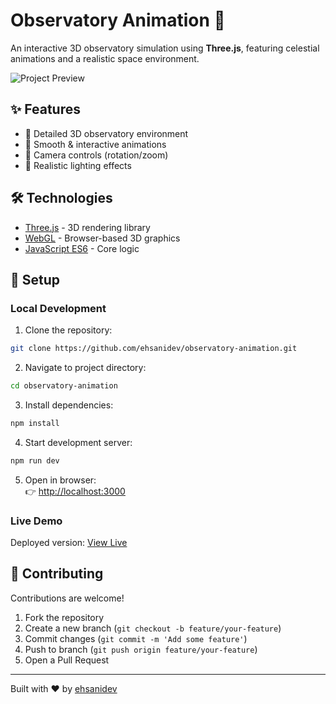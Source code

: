 # Observatory Animation 🌌  

An interactive 3D observatory simulation using **Three.js**, featuring celestial animations and a realistic space environment.  

![Project Preview](./preview.gif)  

## ✨ Features  

- 🚀 Detailed 3D observatory environment  
- 🌠 Smooth & interactive animations  
- 🔭 Camera controls (rotation/zoom)  
- 🌌 Realistic lighting effects  

## 🛠 Technologies  

- [Three.js](https://threejs.org/) - 3D rendering library  
- [WebGL](https://webglfundamentals.org/) - Browser-based 3D graphics  
- [JavaScript ES6](https://developer.mozilla.org/en-US/docs/Web/JavaScript) - Core logic  

## 🚀 Setup  

### Local Development  

1. Clone the repository:  
```bash  
git clone https://github.com/ehsanidev/observatory-animation.git  
```  

2. Navigate to project directory:  
```bash  
cd observatory-animation  
```  

3. Install dependencies:  
```bash  
npm install  
```  

4. Start development server:  
```bash  
npm run dev  
```  

5. Open in browser:  
👉 [http://localhost:3000](http://localhost:3000)  

### Live Demo  
Deployed version: [View Live](https://ehsanidev.github.io/observatory-animation/)  

## 🤝 Contributing  

Contributions are welcome!  

1. Fork the repository  
2. Create a new branch (`git checkout -b feature/your-feature`)  
3. Commit changes (`git commit -m 'Add some feature'`)  
4. Push to branch (`git push origin feature/your-feature`)  
5. Open a Pull Request  

---

Built with ❤️ by [ehsanidev](https://github.com/ehsanidev)  
